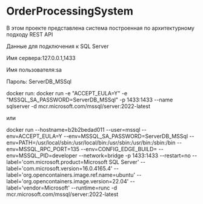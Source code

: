 # OrderProcessingSystem
В этом проекте представлена система построенная по архитектурному подходу REST API

Данные для подключения к SQL Server

Имя сервера:127.0.0.1,1433

Имя пользователя:sa

Пароль: ServerDB_MSSql

docker run:
docker run -e "ACCEPT_EULA=Y" -e "MSSQL_SA_PASSWORD=ServerDB_MSSql" -p 1433:1433 --name sqlserver -d mcr.microsoft.com/mssql/server:2022-latest

или 

docker run --hostname=b2b2bedad011 --user=mssql --env=ACCEPT_EULA=Y --env=MSSQL_SA_PASSWORD=ServerDB_MSSql --env=PATH=/usr/local/sbin:/usr/local/bin:/usr/sbin:/usr/bin:/sbin:/bin --env=MSSQL_RPC_PORT=135 --env=CONFIG_EDGE_BUILD= --env=MSSQL_PID=developer --network=bridge -p 1433:1433 --restart=no --label='com.microsoft.product=Microsoft SQL Server' --label='com.microsoft.version=16.0.4165.4' --label='org.opencontainers.image.ref.name=ubuntu' --label='org.opencontainers.image.version=22.04' --label='vendor=Microsoft' --runtime=runc -d mcr.microsoft.com/mssql/server:2022-latest



